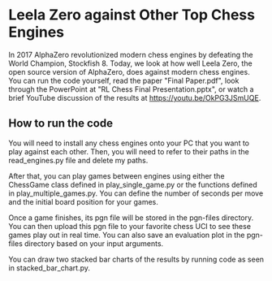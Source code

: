 # Leela Zero against Other Top Chess Engines

In 2017 AlphaZero revolutionized modern chess engines by defeating 
the World Champion, Stockfish 8. Today, we look at how well Leela Zero,
the open source version of AlphaZero, does against modern chess engines.
You can run the code yourself, read the paper "Final Paper.pdf",
look through the PowerPoint at "RL Chess Final Presentation.pptx", or
watch a brief YouTube discussion of the results at https://youtu.be/OkPG3JSmUQE.

## How to run the code

You will need to install any chess engines onto your PC that you
want to play against each other. Then, you will need to refer to
their paths in the read_engines.py file and delete my paths.

After that, you can play games between engines using either the 
ChessGame class defined in play_single_game.py or the functions
defined in play_multiple_games.py. You can define the number of
seconds per move and the initial board position for your games.

Once a game finishes, its pgn file will be stored in the pgn-files
directory. You can then upload this pgn file to your favorite chess
UCI to see these games play out in real time. You can also save an
evaluation plot in the pgn-files directory based on your input arguments.

You can draw two stacked bar charts of the results by running code as
seen in stacked_bar_chart.py.

